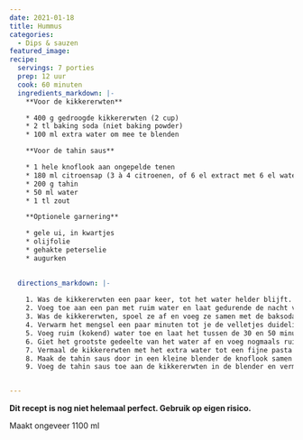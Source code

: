 ```yaml
---
date: 2021-01-18
title: Hummus
categories:
  - Dips & sauzen
featured_image: 
recipe:
  servings: 7 porties
  prep: 12 uur
  cook: 60 minuten
  ingredients_markdown: |-
    **Voor de kikkererwten**

    * 400 g gedroogde kikkererwten (2 cup)
    * 2 tl baking soda (niet baking powder)
    * 100 ml extra water om mee te blenden

    **Voor de tahin saus**

    * 1 hele knoflook aan ongepelde tenen
    * 180 ml citroensap (3 à 4 citroenen, of 6 el extract met 6 el water)
    * 200 g tahin
    * 50 ml water
    * 1 tl zout

    **Optionele garnering**

    * gele ui, in kwartjes
    * olijfolie
    * gehakte peterselie
    * augurken

  
  directions_markdown: |-
    
    1. Was de kikkererwten een paar keer, tot het water helder blijft. Verwijder lelijke kikkererwten.
    2. Voeg toe aan een pan met ruim water en laat gedurende de nacht verdubbelen in grootte, tussen de 12 en 24 uur.
    3. Was de kikkererwten, spoel ze af en voeg ze samen met de baksoda toe aan een grote kookpan. Het moet nog een beetje vochtig zijn, maar niet té.
    4. Verwarm het mengsel een paar minuten tot je de velletjes duidelijk ziet loskomen.
    5. Voeg ruim (kokend) water toe en laat het tussen de 30 en 50 minuten zachtjes koken. In ieder geval totdat de kikkererwten door en door zacht zijn. Verwijder tussendoor het schuim dat naar boven komt drijven met een zeef.
    6. Giet het grootste gedeelte van het water af en voeg nogmaals ruim koud water toe. Giet herhaaldelijk de resterende velletjes er mee af. De velletjes blijven drijven dus je kunt ze er makkelijk uit gieten.
    7. Vermaal de kikkererwten met het extra water tot een fijne pasta in een krachtige keukenmachine of in een blender.
    8. Maak de tahin saus door in een kleine blender de knoflook samen met het citroensap te vermalen. Pak een zeef en druk het mengsel door de zeef met een lepel in een schaal. Voeg de tahin toe en roer tot de saus is opgestijfd. Voeg het water en het zout toe en roer tot een gladde pasta.
    9. Voeg de tahin saus toe aan de kikkererwten in de blender en vermeng. Voeg zonodig nog wat water toe. De hummus mag vloeibaar zijn. Hij stijft uiteindelijk wat op, dan behoudt ie iets beter zijn vorm


---
```


**Dit recept is nog niet helemaal perfect. Gebruik op eigen risico.**

Maakt ongeveer 1100 ml
